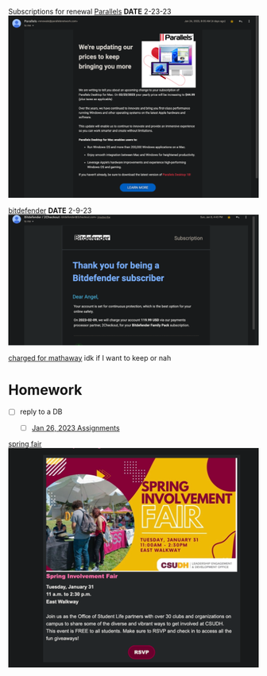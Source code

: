 
Subscriptions for renewal
[Parallels](https://mail.google.com/mail/u/0/#inbox/FMfcgzGrcFpMWtNVQmrWsLCJHTpglsvZ) 
**DATE** 2-23-23
![](z/aharo24%202023-01-28%20at%208.11.57%20PM.png)


[bitdefender](https://mail.google.com/mail/u/0/#inbox/FMfcgzGrbvGNwFsKKFsrnzHpFSjPDfMM)
**DATE** 2-9-23
![](z/aharo24%202023-01-28%20at%208.19.30%20PM.png)




[charged for mathaway](https://mail.google.com/mail/u/0/#search/thank+you/FMfcgzGqPzDpTNPxLNcfplzTsvhcctss)
idk if I want to keep or nah

# Homework 
- [ ] reply to a DB
	- [ ] [Jan 26, 2023 Assignments](school/hum-204.md#Jan%2026,%202023%20Assignments)







[spring fair](https://mail.google.com/mail/u/1/#inbox/FMfcgzGrcPDrkwzpjckjgDzqkWQWglKn)
![](z/aharo24%202023-01-28%20at%208.49.59%20PM.png)